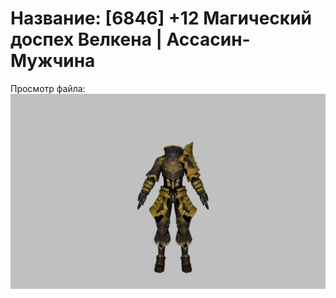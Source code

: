 # Название: [6846] +12 Магический доспех Велкена | Ассасин-Мужчина

Просмотр файла:
![p060023.png](p060023.png)